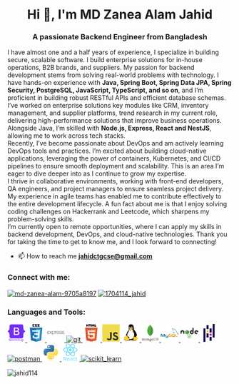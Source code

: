 <h1 align="center">Hi 👋, I'm MD Zanea Alam Jahid</h1>
<h3 align="center">A passionate Backend Engineer from Bangladesh</h3>

<p> 
I have almost one and a half years of experience, I specialize in building secure, scalable software. I build enterprise solutions for in-house operations, B2B brands, and suppliers.
My passion for backend development stems from solving real-world problems with technology. I have hands-on experience with <b>Java, Spring Boot, Spring Data JPA, Spring Security, PostgreSQL, JavaScript, TypeScript, and so on</b>, and I’m proficient in building robust RESTful APIs and efficient database schemas. I’ve worked on enterprise solutions key modules like CRM, inventory management, and supplier platforms, trend research in my current role, delivering high-performance solutions that improve business operations.<br>
Alongside Java, I’m skilled with <b>Node.js, Express, React and NestJS</b>, allowing me to work across tech stacks.<br>
Recently, I’ve become passionate about DevOps and am actively learning DevOps tools and practices. I’m excited about building cloud-native applications, leveraging the power of containers, Kubernetes, and CI/CD pipelines to ensure smooth deployment and scalability. This is an area I’m eager to dive deeper into as I continue to grow my expertise.<br>
I thrive in collaborative environments, working with front-end developers, QA engineers, and project managers to ensure seamless project delivery. My experience in agile teams has enabled me to contribute effectively to the entire development lifecycle.
A fun fact about me is that I enjoy solving coding challenges on Hackerrank and Leetcode, which sharpens my problem-solving skills.<br>
I’m currently open to remote opportunities, where I can apply my skills in backend development, DevOps, and cloud-native technologies. Thank you for taking the time to get to know me, and I look forward to connecting!</p>
<!-- - 🔭 I’m currently working on [a tours and travel web app development project](https://github.com/jahid114/letsgoTourApi) -->

- 📫 How to reach me **jahidctgcse@gmail.com**

<h3 align="left">Connect with me:</h3>
<p align="left">
<a href="https://linkedin.com/in/md-zanea-alam-9705a8197" target="blank"><img align="center" src="https://raw.githubusercontent.com/rahuldkjain/github-profile-readme-generator/master/src/images/icons/Social/linked-in-alt.svg" alt="md-zanea-alam-9705a8197" height="30" width="40" /></a>
<a href="https://www.hackerrank.com/1704114_jahid" target="blank"><img align="center" src="https://raw.githubusercontent.com/rahuldkjain/github-profile-readme-generator/master/src/images/icons/Social/hackerrank.svg" alt="1704114_jahid" height="30" width="40" /></a>
</p>

<h3 align="left">Languages and Tools:</h3>
<p align="left"> <a href="https://getbootstrap.com" target="_blank" rel="noreferrer"> <img src="https://raw.githubusercontent.com/devicons/devicon/master/icons/bootstrap/bootstrap-plain-wordmark.svg" alt="bootstrap" width="40" height="40"/> </a> <a href="https://www.w3schools.com/css/" target="_blank" rel="noreferrer"> <img src="https://raw.githubusercontent.com/devicons/devicon/master/icons/css3/css3-original-wordmark.svg" alt="css3" width="40" height="40"/> </a> <a href="https://expressjs.com" target="_blank" rel="noreferrer"> <img src="https://raw.githubusercontent.com/devicons/devicon/master/icons/express/express-original-wordmark.svg" alt="express" width="40" height="40"/> </a> <a href="https://git-scm.com/" target="_blank" rel="noreferrer"> <img src="https://www.vectorlogo.zone/logos/git-scm/git-scm-icon.svg" alt="git" width="40" height="40"/> </a> <a href="https://www.w3.org/html/" target="_blank" rel="noreferrer"> <img src="https://raw.githubusercontent.com/devicons/devicon/master/icons/html5/html5-original-wordmark.svg" alt="html5" width="40" height="40"/> </a> <a href="https://developer.mozilla.org/en-US/docs/Web/JavaScript" target="_blank" rel="noreferrer"> <img src="https://raw.githubusercontent.com/devicons/devicon/master/icons/javascript/javascript-original.svg" alt="javascript" width="40" height="40"/> </a> <a href="https://www.linux.org/" target="_blank" rel="noreferrer"> <img src="https://raw.githubusercontent.com/devicons/devicon/master/icons/linux/linux-original.svg" alt="linux" width="40" height="40"/> </a> <a href="https://www.mongodb.com/" target="_blank" rel="noreferrer"> <img src="https://raw.githubusercontent.com/devicons/devicon/master/icons/mongodb/mongodb-original-wordmark.svg" alt="mongodb" width="40" height="40"/> </a> <a href="https://www.mysql.com/" target="_blank" rel="noreferrer"> <img src="https://raw.githubusercontent.com/devicons/devicon/master/icons/mysql/mysql-original-wordmark.svg" alt="mysql" width="40" height="40"/> </a> <a href="https://nodejs.org" target="_blank" rel="noreferrer"> <img src="https://raw.githubusercontent.com/devicons/devicon/master/icons/nodejs/nodejs-original-wordmark.svg" alt="nodejs" width="40" height="40"/> </a> <a href="https://pandas.pydata.org/" target="_blank" rel="noreferrer"> <img src="https://raw.githubusercontent.com/devicons/devicon/2ae2a900d2f041da66e950e4d48052658d850630/icons/pandas/pandas-original.svg" alt="pandas" width="40" height="40"/> </a> <a href="https://postman.com" target="_blank" rel="noreferrer"> <img src="https://www.vectorlogo.zone/logos/getpostman/getpostman-icon.svg" alt="postman" width="40" height="40"/> </a> <a href="https://www.python.org" target="_blank" rel="noreferrer"> <img src="https://raw.githubusercontent.com/devicons/devicon/master/icons/python/python-original.svg" alt="python" width="40" height="40"/> </a> <a href="https://reactjs.org/" target="_blank" rel="noreferrer"> <img src="https://raw.githubusercontent.com/devicons/devicon/master/icons/react/react-original-wordmark.svg" alt="react" width="40" height="40"/> </a> <a href="https://scikit-learn.org/" target="_blank" rel="noreferrer"> <img src="https://upload.wikimedia.org/wikipedia/commons/0/05/Scikit_learn_logo_small.svg" alt="scikit_learn" width="40" height="40"/> </a> </p>

<p><img align="center" src="https://github-readme-streak-stats.herokuapp.com/?user=jahid114&" alt="jahid114" /></p>

